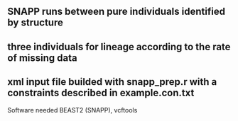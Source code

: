## SNAPP runs between pure individuals identified by structure
## three individuals for lineage according to the rate of missing data
## xml input file builded with snapp_prep.r with a constraints described in example.con.txt
Software needed
BEAST2 (SNAPP), vcftools
